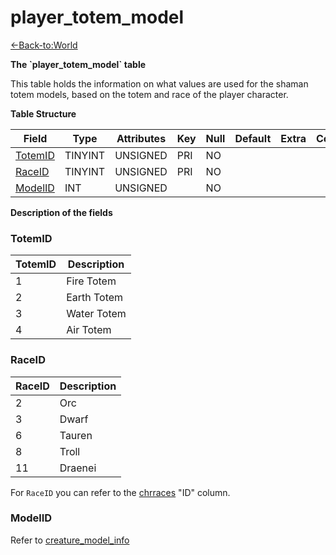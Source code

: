 # player_totem_model

[<-Back-to:World](database-world)

**The \`player_totem_model\` table**

This table holds the information on what values are used for the shaman totem models, based on the totem and race of the player character.

**Table Structure**

| Field               | Type    | Attributes | Key | Null | Default | Extra | Comment |
| ------------------- | ------- | ---------- | --- | ---- | ------- | ----- | ------- |
| [TotemID](#totemid) | TINYINT | UNSIGNED   | PRI | NO   |         |       |         |
| [RaceID](#raceid)   | TINYINT | UNSIGNED   | PRI | NO   |         |       |         |
| [ModelID](#modelid) | INT     | UNSIGNED   |     | NO   |         |       |         |

**Description of the fields**

### TotemID

| TotemID | Description |
| ------- | ----------- |
| 1       | Fire Totem  |
| 2       | Earth Totem |
| 3       | Water Totem |
| 4       | Air Totem   |

### RaceID

| RaceID | Description |
| ------ | :---------- |
| 2      | Orc         |
| 3      | Dwarf       |
| 6      | Tauren      |
| 8      | Troll       |
| 11     | Draenei     |

For `RaceID` you can refer to the [chrraces](chrraces) "ID" column.

### ModelID

Refer to [creature_model_info](#creature_model_info#displayid)
